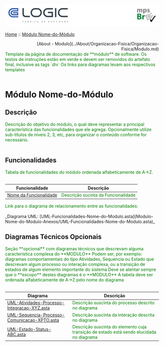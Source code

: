 

  ![Cabecalho](../Index-Anexos/Cabecalho.png)


[Home](../Index.md) :: [Módulo Nome-do-Módulo](Modulo-Nome-do-Modulo.md)

<div align="right"> [About - Modulo](../About/Organizacao-Fisica/Organizacao-Fisica/Modulo.md) </div>


<div style="color:green">
  Template da página de documentação de **módulo** de software.
  Os textos de instruções estão em verde e devem ser removidos do artefato final, inclusive as tags `div`
  Os links para diagramas levam aos respectivos templates
</div><br>

# Módulo Nome-do-Módulo

## Descrição

<div style="color:green"> Descrição do objetivo do módulo, o qual deve representar a principal característica das funcionalidades que ele agrega. Opcionalmente utilize sub-títulos de níveis 2, 3, etc, para organizar o conteúdo conforme for necessário. </div><br>

## Funcionalidades

<div style="color:green"> Tabela de funcionalidades do módulo ordenada alfabeticamente de A->Z. </div><br>

| Funcionalidade                                                                   | Descrição                                                          |
|----------------------------------------------------------------------------------|--------------------------------------------------------------------|
| [Nome da Funcionalidade](FU-Nome-da-Funcionalidade/FU-Nome-da-Funcionalidade.md) | <div style="color:green">Descrição sucinta da Funcionalidade</div> |

<div style="color:green">Link para o diagrama de relacionamento entre as funcionalidades:</div><br>
_Diagrama UML: [UML-Funcionalidades-Nome-do-Modulo.asta](Modulo-Nome-do-Modulo-Anexos/UML-Funcionalidades-Nome-do-Modulo.asta)_

## Diagramas Técnicos Opcionais

<div style="color:green">
  Seção **opcional** com diagramas técnicos que descrevam alguma característica complexa do **MODULO**
  Podem ser, por exemplo:  diagramas comportamentais do tipo Atividades, Sequencia ou Estado que descrevam algum processo ou interação complexa, ou a transição de estados de algum elemento importante do sistema
  Deve se atentar sempre que o **escopo** destes diagramas é o **MODULO**
  A tabela deve ser ordenada alfabeticamente de A->Z pelo nome do diagrama
</div><br>

| Diagrama                                                                                                                  | Descrição                                                                                                                |
|---------------------------------------------------------------------------------------------------------------------------|--------------------------------------------------------------------------------------------------------------------------|
| [UML-Atividades-Processo-Integracao-XYZ.asta](Modulo-Nome-do-Modulo-Anexos/UML-Atividades-Processo-Integracao-XYZ.asta)   | <div style="color:green"> Descrição suscinta do processo descrito no diagrama </div>                                     |
| [UML-Sequencia-Processo-Comunicacao-XPTO.asta](Modulo-Nome-do-Modulo-Anexos/UML-Sequencia-Processo-Comunicacao-XPTO.asta) | <div style="color:green"> Descrição suscinta da interação descrita no diagrama </div>                                     |
| [UML-Estado-Status-ABC.asta](Modulo-Nome-do-Modulo-Anexos/UML-Estado-Status-ABC.asta)                                 | <div style="color:green"> Descrição suscinta do elemento cuja transição de estado está sendo elucidada no diagrama </div> |
